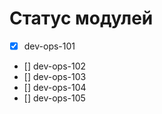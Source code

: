 # Статус модулей

- [x] dev-ops-101
- [] dev-ops-102
- [] dev-ops-103
- [] dev-ops-104
- [] dev-ops-105